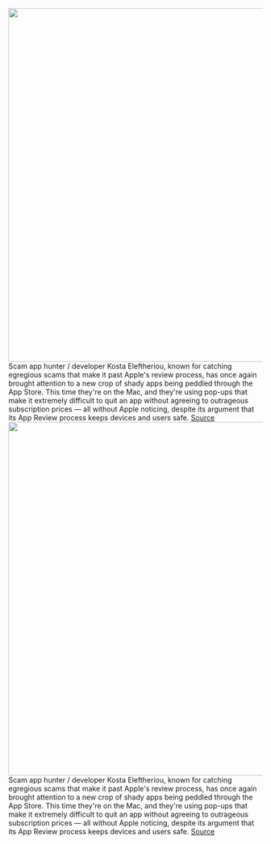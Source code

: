<img src='https://cdn.vox-cdn.com/thumbor/UPMkJiMBEqBlUGIR9oZ1w_P45u0=/0x0:2040x1360/1200x800/filters:focal(857x517:1183x843)/cdn.vox-cdn.com/uploads/chorus_image/image/70755668/acastro_210831_1777_0001.0.jpg' width='700px' /><br/>
Scam app hunter / developer Kosta Eleftheriou, known for catching egregious scams that make it past Apple's review process, has once again brought attention to a new crop of shady apps being peddled through the App Store. This time they're on the Mac, and they're using pop-ups that make it extremely difficult to quit an app without agreeing to outrageous subscription prices — all without Apple noticing, despite its argument that its App Review process keeps devices and users safe.
<a href='https://www.theverge.com/2022/4/15/23027363/apple-scammy-apps-mac-app-store-moderation'> Source <a/><img src='https://cdn.vox-cdn.com/thumbor/UPMkJiMBEqBlUGIR9oZ1w_P45u0=/0x0:2040x1360/1200x800/filters:focal(857x517:1183x843)/cdn.vox-cdn.com/uploads/chorus_image/image/70755668/acastro_210831_1777_0001.0.jpg' width='700px' /><br/>
Scam app hunter / developer Kosta Eleftheriou, known for catching egregious scams that make it past Apple's review process, has once again brought attention to a new crop of shady apps being peddled through the App Store. This time they're on the Mac, and they're using pop-ups that make it extremely difficult to quit an app without agreeing to outrageous subscription prices — all without Apple noticing, despite its argument that its App Review process keeps devices and users safe.
<a href='https://www.theverge.com/2022/4/15/23027363/apple-scammy-apps-mac-app-store-moderation'> Source <a/>